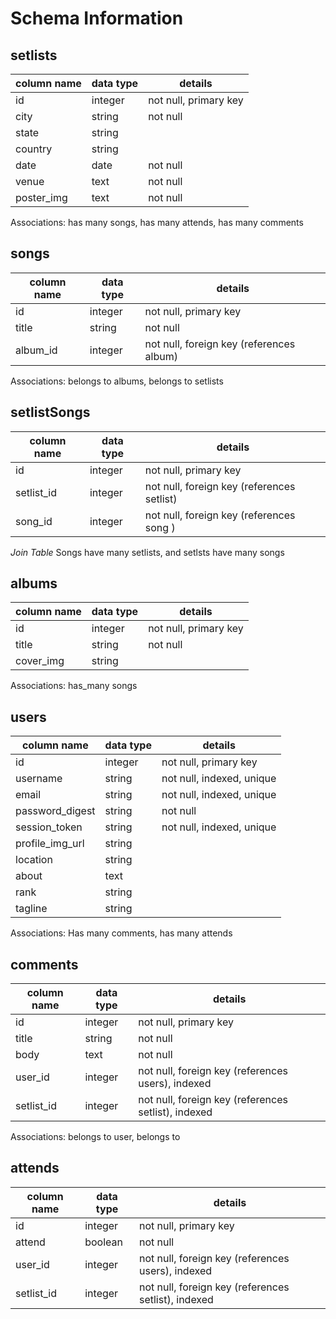 # Schema Information

## setlists
column name | data type | details
------------|-----------|-----------------------
id          | integer   | not null, primary key
city        | string    | not null
state       | string    | 
country     | string    | 
date        | date      | not null
venue       | text      | not null
poster_img  | text      | not null

Associations: has many songs, has many attends, has many comments 


## songs
column name | data type | details
------------|-----------|-----------------------
id          | integer   | not null, primary key
title       | string    | not null
album_id    | integer    | not null, foreign key (references album)

Associations: belongs to albums, belongs to setlists


## setlistSongs 
column name | data type | details
------------|-----------|-----------------------
id          | integer   | not null, primary key
setlist_id  | integer   | not null, foreign key (references setlist)
song_id     | integer   | not null, foreign key (references song )

*Join Table* Songs have many setlists, and setlsts have many songs


## albums
column name | data type | details
------------|-----------|-----------------------
id          | integer   | not null, primary key
title       | string    | not null
cover_img   | string    |

Associations: has_many songs


## users
column name     | data type | details
----------------|-----------|-----------------------
id              | integer   | not null, primary key
username        | string    | not null, indexed, unique
email           | string    | not null, indexed, unique
password_digest | string    | not null
session_token   | string    | not null, indexed, unique
profile_img_url | string    | 
location        | string    |
about           | text      |
rank            | string    |
tagline         | string    |

Associations: Has many comments, has many attends


## comments
column name | data type | details
------------|-----------|-----------------------
id          | integer   | not null, primary key
title       | string    | not null
body        | text      | not null
user_id     | integer   | not null, foreign key (references users), indexed
setlist_id  | integer   | not null, foreign key (references setlist), indexed

Associations: belongs to user, belongs to 

## attends 
column name | data type | details
------------|-----------|-----------------------
id          | integer   | not null, primary key
attend      | boolean   | not null
user_id     | integer   | not null, foreign key (references users), indexed
setlist_id  | integer   | not null, foreign key (references setlist), indexed
